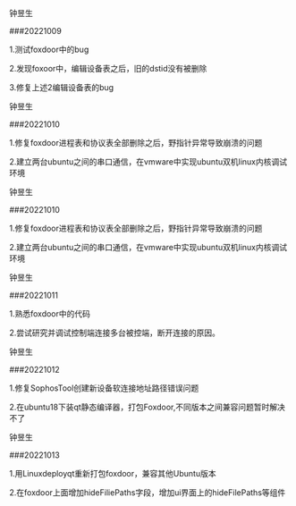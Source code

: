 钟昱生

###20221009

1.测试foxdoor中的bug

2.发现foxoor中，编辑设备表之后，旧的dstid没有被删除

3.修复上述2编辑设备表的bug

钟昱生

###20221010

1.修复foxdoor进程表和协议表全部删除之后，野指针异常导致崩溃的问题

2.建立两台ubuntu之间的串口通信，在vmware中实现ubuntu双机linux内核调试环境

钟昱生

###20221010

1.修复foxdoor进程表和协议表全部删除之后，野指针异常导致崩溃的问题

2.建立两台ubuntu之间的串口通信，在vmware中实现ubuntu双机linux内核调试环境

钟昱生

###20221011

1.熟悉foxdoor中的代码

2.尝试研究并调试控制端连接多台被控端，断开连接的原因。

钟昱生

###20221012

1.修复SophosTool创建新设备软连接地址路径错误问题

2.在ubuntu18下装qt静态编译器，打包Foxdoor,不同版本之间兼容问题暂时解决不了

钟昱生

###20221013

1.用Linuxdeployqt重新打包foxdoor，兼容其他Ubuntu版本

2.在foxdoor上面增加hideFiliePaths字段，增加ui界面上的hideFilePaths等组件